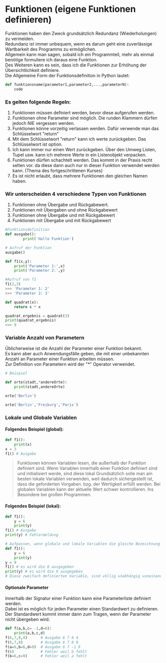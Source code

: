 # Funktionen (eigene Funktionen definieren)
Funktionen haben den Zweck grundsätzlich Redundanz (Wiederholungen) zu vermeiden.  
Redundanz ist immer unbequem, wenn es darum geht eine zuverlässige Wartbarkeit des Programms zu ermöglichen.  
Allgemein kann man sagen, sobald ich ein Programmteil, mehr als einmal benötige formuliere ich daraus eine Funktion.  
Des Weiteren kann es sein, dass ich die Funktionen zur Erhöhung der Übersichtlichkeit definiere.  
Die Allgemeine Form der Funktionsdefinition in Python lautet:
```python
def funktionsname(parameter1,parameter2,...,parameterN):
    code
```
### Es gelten folgende Regeln:  
1. Funktionen müssen definiert werden, bevor diese aufgerufen werden.
2. Funktionen ohne Parameter sind möglich. Die runden Klammern dürfen jedoch NIE vergessen werden.
3. Funktionen könne vorzeitig verlassen werden. Dafür verwende man das Schlüsselwort "return"
4. Mit dem Schlüsselwort "return" kann ich werte zurückgeben. Das Schlüsselwort ist option.
5. Ich kann immer nur einen Wert zurückgeben. Über den Umweg Listen, Tupel usw. kann ich mehrere Werte in ein Listenobjekt verpacken.
6. Funktionen dürfen schachtelt werden. Das kommt in der Praxis recht selten vor. da diese dann auch nur in dieser Funktion verwendet werden kann.
   (Thema des fortgeschrittenen Kurses)
7. Es ist nicht erlaubt, dass mehrere Funktionen den gleichen Namen haben.

### Wir unterscheiden 4 verschiedene Typen von Funktionen
1. Funktionen ohne Übergabe und Rückgabewert.
2. Funktionen mit Übergaben und ohne Rückgabewert
3. Funktionen ohne Übergabe und mit Rückgabewert
4. Funktionen mit Übergabe und mit Rückgabewert
```python
#Funktionsdefinition
def ausgabe():
        print('Hallo Funktion')

# Aufruf der Funktion
ausgabe()

def f1(x,y):
    print('Parameter 1:',x)
    print('Parameter 2:',y)

#Aufruf von f1
f1(2,3)
>>> 'Parameter 1: 2'
>>> 'Parameter 2: 3'

def quadrat(x):
    return x * x

quadrat_ergebnis = quadrat(3)
print(quadrat_ergebnis)
>>> 9
```
### Variable Anzahl von Parametern
Üblicherweise ist die Anzahl der Parameter einer Funktion bekannt.  
Es kann aber auch Anwendungsfälle geben, die mit einer unbekannten Anzahl an Parameter einer Funktion arbeiten müssen.  
Zur Definition von Parametern wird der "*" Operator verwendet.
```python
# Beispiel

def orte(stadt,*andereOrte):
    print(stadt,andereOrte)

orte('Berlin')

orte('Berlin','Freiburg','Paris')
```

### Lokale und Globale Variablen

#### Folgendes Beispiel (global): 
```python
def f1():
    print(x)
x = 3
f1() # Ausgabe
```
> Funktionen können Variablen lesen, die außerhalb der Funktion definiert sind.
Wenn Variablen innerhalb einer Funktion definiert sind und initialisiert werde, sind diese lokal
Grundsätzlich solle man am besten lokale Variablen verwenden, weil dadurch sichergestellt ist, dass die geforderten Vorgaben. bzg. der Wertigkeit erfüllt werden.
Bei globalen Variablen kann der aktuelle Wert schwer kontrollieren. Ins Besondere bei großen Programmen.

#### Folgendes Beispiel (lokal):
```python
def f1():
    y = 6
    print(y)
f1() # Ausgabe
print(y) # Fehlermeldung

# Aufpassen, wenn globale und lokale Variablen die gleiche Bezeichnung haben
def f1():
    y = 6
    print(y)
y = 9
f1() # es wird die 6 ausgegeben
print(y) # es wird die 9 ausgegeben
# Diese zweifach definierten Variable, sind völlig unabhängig voneinander.
```

#### Optionale Parameter
Innerhalb der Signatur einer Funktion kann eine Parameterliste definiert werden.  
Dabei ist es möglich für jeden Parameter einen Standardwert zu definieren.  
Der Standardwert kommt immer dann zum Tragen, wenn der Parameter nicht übergeben wird.
```python
def f(a,b,c= -1,d=0):
    print(a,b,c,d)
f(6,7,8,4)      # Ausgabe 6 7 8 4
f(6,7,8)        # Ausgabe 6 7 8 0
f(a=6,b=6,d=9)  # Ausgabe 6 7 -1 9
f(6)            # Fehler weil b fehlt
f(b=6,c=9)      # Fehler weil a fehlt
```